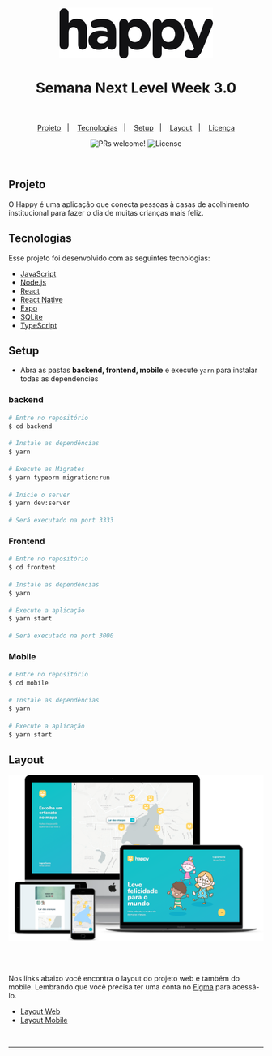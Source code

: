<h1 align="center">
    <img alt="Happy" title="Happy" src="assets/logo.svg" />
    <br/><br/>
    Semana Next Level Week 3.0
    <br/><br/>
</h1>

<p align="center">
  <a href="#sobre">Projeto</a>&nbsp;&nbsp;&nbsp;|&nbsp;&nbsp;&nbsp;
  <a href="#tecnologias">Tecnologias</a>&nbsp;&nbsp;&nbsp;|&nbsp;&nbsp;&nbsp;
  <a href="#setup">Setup</a>&nbsp;&nbsp;&nbsp;|&nbsp;&nbsp;&nbsp;
  <a href="#layout">Layout</a>&nbsp;&nbsp;&nbsp;|&nbsp;&nbsp;&nbsp;
  <a href="#licença">Licença</a>
</p>

<p align="center">
 <img src="https://img.shields.io/static/v1?label=PRs&message=welcome&color=15C3D6&labelColor=000000" alt="PRs welcome!" />

  <img alt="License" src="https://img.shields.io/static/v1?label=license&message=MIT&color=15C3D6&labelColor=000000">
</p>

<br>

## Projeto

O Happy é uma aplicação que conecta pessoas à casas de acolhimento institucional para fazer o dia de muitas crianças mais feliz.

## Tecnologias

Esse projeto foi desenvolvido com as seguintes tecnologias:

- [JavaScript](https://developer.mozilla.org/pt-BR/docs/Web/JavaScript)
- [Node.js](https://nodejs.org/en/)
- [React](https://reactjs.org)
- [React Native](https://facebook.github.io/react-native/)
- [Expo](https://expo.io/)
- [SQLite](https://www.sqlite.org/index.html)
- [TypeScript](https://www.typescriptlang.org)
  

## Setup

- Abra as pastas **backend, frontend, mobile** e execute `yarn` para instalar todas as dependencies

### backend

```bash
# Entre no repositório
$ cd backend

# Instale as dependências
$ yarn

# Execute as Migrates
$ yarn typeorm migration:run

# Inicie o server
$ yarn dev:server

# Será executado na port 3333
```

### Frontend

```bash
# Entre no repositório
$ cd frontent

# Instale as dependências
$ yarn

# Execute a aplicação
$ yarn start

# Será executado na port 3000
```

### Mobile

```bash
# Entre no repositório
$ cd mobile

# Instale as dependências
$ yarn

# Execute a aplicação
$ yarn start

```

## Layout

<div align="center">
    <img alt="Desktop" title="#Desktop" src="assets/happy.png" width="680px" />
</div>

<br/><br/>

Nos links abaixo você encontra o layout do projeto web e também do mobile. Lembrando que você precisa ter uma conta no [Figma](http://figma.com/) para acessá-lo.

- [Layout Web](https://www.figma.com/file/mDEbnoojksG4w8sOxmudh3/Happy-Web)
- [Layout Mobile](https://www.figma.com/file/X27FfVxAgy9f5IFa7ONlph/Happy-Mobile)

<br/>

---

